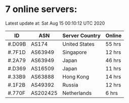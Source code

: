 # 7 online servers:

Latest update at: Sat Aug 15 00:10:12 UTC 2020

| ID | ASN | Server Country | Online |
| -- | --- | -------------- | ------ |
| #.D09B | AS174 | United States | 55 hrs |
| #.7F1D | AS63949 | Singapore | 12 hrs |
| #.2A79 | AS63949 | Japan | 46 hrs |
| #.D369 | AS16509 | Japan | 11 hrs |
| #.33B9 | AS63888 | Hong Kong | 14 hrs |
| #.1F2B | AS49392 | Russia | 12 hrs |
| #.770F | AS202425 | Netherlands | 6 hrs |

